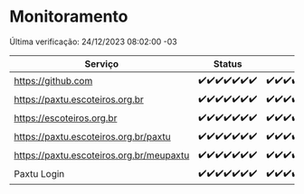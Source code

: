 # Monitoramento

Última verificação: 24/12/2023 08:02:00 -03

|Serviço|Status|Últimas 24h|
|---|---|---|
|https://github.com|<span title="2023-12-17: OK=24">✔️</span><span title="2023-12-18: OK=24">✔️</span><span title="2023-12-19: OK=24">✔️</span><span title="2023-12-20: OK=24">✔️</span><span title="2023-12-21: OK=24">✔️</span><span title="2023-12-22: OK=24">✔️</span><span title="2023-12-23: OK=11">✔️</span>|<span title="23/12/2023 08:03:00 -03 : 200">✔️</span><span title="23/12/2023 09:09:00 -03 : 200">✔️</span><span title="23/12/2023 10:05:00 -03 : 200">✔️</span><span title="23/12/2023 11:03:00 -03 : 200">✔️</span><span title="23/12/2023 12:04:00 -03 : 200">✔️</span><span title="23/12/2023 13:06:00 -03 : 200">✔️</span><span title="23/12/2023 14:03:00 -03 : 200">✔️</span><span title="23/12/2023 15:07:00 -03 : 200">✔️</span><span title="23/12/2023 16:02:00 -03 : 200">✔️</span><span title="23/12/2023 17:05:00 -03 : 200">✔️</span><span title="23/12/2023 18:03:00 -03 : 200">✔️</span><span title="23/12/2023 19:04:00 -03 : 200">✔️</span><span title="23/12/2023 20:05:00 -03 : 200">✔️</span><span title="23/12/2023 21:33:00 -03 : 200">✔️</span><span title="23/12/2023 22:49:00 -03 : 200">✔️</span><span title="23/12/2023 23:20:00 -03 : 200">✔️</span><span title="24/12/2023 00:06:00 -03 : 200">✔️</span><span title="24/12/2023 01:07:00 -03 : 200">✔️</span><span title="24/12/2023 02:05:00 -03 : 200">✔️</span><span title="24/12/2023 03:07:00 -03 : 200">✔️</span><span title="24/12/2023 04:04:00 -03 : 200">✔️</span><span title="24/12/2023 05:07:00 -03 : 200">✔️</span><span title="24/12/2023 06:04:00 -03 : 200">✔️</span><span title="24/12/2023 07:05:00 -03 : 200">✔️</span><span title="24/12/2023 08:02:00 -03 : 200">✔️</span>|
|https://paxtu.escoteiros.org.br|<span title="2023-12-17: OK=24">✔️</span><span title="2023-12-18: OK=24">✔️</span><span title="2023-12-19: OK=24">✔️</span><span title="2023-12-20: OK=24">✔️</span><span title="2023-12-21: OK=24">✔️</span><span title="2023-12-22: OK=24">✔️</span><span title="2023-12-23: OK=11">✔️</span>|<span title="23/12/2023 08:03:00 -03 : 200">✔️</span><span title="23/12/2023 09:09:00 -03 : 200">✔️</span><span title="23/12/2023 10:05:00 -03 : 200">✔️</span><span title="23/12/2023 11:03:00 -03 : 200">✔️</span><span title="23/12/2023 12:04:00 -03 : 200">✔️</span><span title="23/12/2023 13:06:00 -03 : 200">✔️</span><span title="23/12/2023 14:03:00 -03 : 200">✔️</span><span title="23/12/2023 15:07:00 -03 : 200">✔️</span><span title="23/12/2023 16:02:00 -03 : 200">✔️</span><span title="23/12/2023 17:05:00 -03 : 200">✔️</span><span title="23/12/2023 18:03:00 -03 : 200">✔️</span><span title="23/12/2023 19:04:00 -03 : 200">✔️</span><span title="23/12/2023 20:05:00 -03 : 200">✔️</span><span title="23/12/2023 21:33:00 -03 : 200">✔️</span><span title="23/12/2023 22:49:00 -03 : 200">✔️</span><span title="23/12/2023 23:20:00 -03 : 200">✔️</span><span title="24/12/2023 00:06:00 -03 : 200">✔️</span><span title="24/12/2023 01:07:00 -03 : 200">✔️</span><span title="24/12/2023 02:05:00 -03 : 200">✔️</span><span title="24/12/2023 03:07:00 -03 : 200">✔️</span><span title="24/12/2023 04:04:00 -03 : 200">✔️</span><span title="24/12/2023 05:07:00 -03 : 200">✔️</span><span title="24/12/2023 06:04:00 -03 : 200">✔️</span><span title="24/12/2023 07:05:00 -03 : 200">✔️</span><span title="24/12/2023 08:02:00 -03 : 200">✔️</span>|
|https://escoteiros.org.br|<span title="2023-12-17: OK=24">✔️</span><span title="2023-12-18: OK=24">✔️</span><span title="2023-12-19: OK=24">✔️</span><span title="2023-12-20: OK=24">✔️</span><span title="2023-12-21: OK=24">✔️</span><span title="2023-12-22: OK=24">✔️</span><span title="2023-12-23: OK=11">✔️</span>|<span title="23/12/2023 08:03:00 -03 : 200">✔️</span><span title="23/12/2023 09:09:00 -03 : 200">✔️</span><span title="23/12/2023 10:05:00 -03 : 200">✔️</span><span title="23/12/2023 11:03:00 -03 : 200">✔️</span><span title="23/12/2023 12:04:00 -03 : 200">✔️</span><span title="23/12/2023 13:06:00 -03 : 200">✔️</span><span title="23/12/2023 14:03:00 -03 : 200">✔️</span><span title="23/12/2023 15:07:00 -03 : 200">✔️</span><span title="23/12/2023 16:02:00 -03 : 200">✔️</span><span title="23/12/2023 17:05:00 -03 : 200">✔️</span><span title="23/12/2023 18:03:00 -03 : 200">✔️</span><span title="23/12/2023 19:04:00 -03 : 200">✔️</span><span title="23/12/2023 20:05:00 -03 : 200">✔️</span><span title="23/12/2023 21:33:00 -03 : 200">✔️</span><span title="23/12/2023 22:49:00 -03 : 200">✔️</span><span title="23/12/2023 23:20:00 -03 : 200">✔️</span><span title="24/12/2023 00:06:00 -03 : 200">✔️</span><span title="24/12/2023 01:07:00 -03 : 200">✔️</span><span title="24/12/2023 02:05:00 -03 : 200">✔️</span><span title="24/12/2023 03:07:00 -03 : 200">✔️</span><span title="24/12/2023 04:04:00 -03 : 200">✔️</span><span title="24/12/2023 05:07:00 -03 : 200">✔️</span><span title="24/12/2023 06:04:00 -03 : 200">✔️</span><span title="24/12/2023 07:05:00 -03 : 200">✔️</span><span title="24/12/2023 08:02:00 -03 : 200">✔️</span>|
|https://paxtu.escoteiros.org.br/paxtu|<span title="2023-12-17: OK=24">✔️</span><span title="2023-12-18: OK=24">✔️</span><span title="2023-12-19: OK=24">✔️</span><span title="2023-12-20: OK=24">✔️</span><span title="2023-12-21: OK=24">✔️</span><span title="2023-12-22: OK=24">✔️</span><span title="2023-12-23: OK=11">✔️</span>|<span title="23/12/2023 08:03:00 -03 : 200">✔️</span><span title="23/12/2023 09:09:00 -03 : 200">✔️</span><span title="23/12/2023 10:05:00 -03 : 200">✔️</span><span title="23/12/2023 11:03:00 -03 : 200">✔️</span><span title="23/12/2023 12:04:00 -03 : 200">✔️</span><span title="23/12/2023 13:06:00 -03 : 200">✔️</span><span title="23/12/2023 14:03:00 -03 : 200">✔️</span><span title="23/12/2023 15:07:00 -03 : 200">✔️</span><span title="23/12/2023 16:03:00 -03 : 200">✔️</span><span title="23/12/2023 17:05:00 -03 : 200">✔️</span><span title="23/12/2023 18:03:00 -03 : 200">✔️</span><span title="23/12/2023 19:04:00 -03 : 200">✔️</span><span title="23/12/2023 20:05:00 -03 : 200">✔️</span><span title="23/12/2023 21:33:00 -03 : 200">✔️</span><span title="23/12/2023 22:49:00 -03 : 200">✔️</span><span title="23/12/2023 23:20:00 -03 : 200">✔️</span><span title="24/12/2023 00:06:00 -03 : 200">✔️</span><span title="24/12/2023 01:07:00 -03 : 200">✔️</span><span title="24/12/2023 02:05:00 -03 : 200">✔️</span><span title="24/12/2023 03:07:00 -03 : 200">✔️</span><span title="24/12/2023 04:04:00 -03 : 200">✔️</span><span title="24/12/2023 05:07:00 -03 : 200">✔️</span><span title="24/12/2023 06:04:00 -03 : 200">✔️</span><span title="24/12/2023 07:05:00 -03 : 200">✔️</span><span title="24/12/2023 08:02:00 -03 : 200">✔️</span>|
|https://paxtu.escoteiros.org.br/meupaxtu|<span title="2023-12-17: OK=24">✔️</span><span title="2023-12-18: OK=24">✔️</span><span title="2023-12-19: OK=24">✔️</span><span title="2023-12-20: OK=24">✔️</span><span title="2023-12-21: OK=24">✔️</span><span title="2023-12-22: OK=24">✔️</span><span title="2023-12-23: OK=11">✔️</span>|<span title="23/12/2023 08:03:00 -03 : 200">✔️</span><span title="23/12/2023 09:09:00 -03 : 200">✔️</span><span title="23/12/2023 10:05:00 -03 : 200">✔️</span><span title="23/12/2023 11:03:00 -03 : 200">✔️</span><span title="23/12/2023 12:04:00 -03 : 200">✔️</span><span title="23/12/2023 13:06:00 -03 : 200">✔️</span><span title="23/12/2023 14:03:00 -03 : 200">✔️</span><span title="23/12/2023 15:07:00 -03 : 200">✔️</span><span title="23/12/2023 16:03:00 -03 : 200">✔️</span><span title="23/12/2023 17:05:00 -03 : 200">✔️</span><span title="23/12/2023 18:03:00 -03 : 200">✔️</span><span title="23/12/2023 19:04:00 -03 : 200">✔️</span><span title="23/12/2023 20:05:00 -03 : 200">✔️</span><span title="23/12/2023 21:33:00 -03 : 200">✔️</span><span title="23/12/2023 22:49:00 -03 : 200">✔️</span><span title="23/12/2023 23:20:00 -03 : 200">✔️</span><span title="24/12/2023 00:06:00 -03 : 200">✔️</span><span title="24/12/2023 01:07:00 -03 : 200">✔️</span><span title="24/12/2023 02:05:00 -03 : 200">✔️</span><span title="24/12/2023 03:07:00 -03 : 200">✔️</span><span title="24/12/2023 04:04:00 -03 : 200">✔️</span><span title="24/12/2023 05:07:00 -03 : 200">✔️</span><span title="24/12/2023 06:04:00 -03 : 200">✔️</span><span title="24/12/2023 07:05:00 -03 : 200">✔️</span><span title="24/12/2023 08:02:00 -03 : 200">✔️</span>|
|Paxtu Login|<span title="2023-12-17: OK=24">✔️</span><span title="2023-12-18: OK=24">✔️</span><span title="2023-12-19: OK=24">✔️</span><span title="2023-12-20: OK=24">✔️</span><span title="2023-12-21: OK=24">✔️</span><span title="2023-12-22: OK=24">✔️</span><span title="2023-12-23: OK=11">✔️</span>|<span title="23/12/2023 08:03:00 -03 : 200">✔️</span><span title="23/12/2023 09:09:00 -03 : 200">✔️</span><span title="23/12/2023 10:05:00 -03 : 200">✔️</span><span title="23/12/2023 11:03:00 -03 : 200">✔️</span><span title="23/12/2023 12:04:00 -03 : 200">✔️</span><span title="23/12/2023 13:06:00 -03 : 200">✔️</span><span title="23/12/2023 14:03:00 -03 : 200">✔️</span><span title="23/12/2023 15:07:00 -03 : 200">✔️</span><span title="23/12/2023 16:03:00 -03 : 200">✔️</span><span title="23/12/2023 17:05:00 -03 : 200">✔️</span><span title="23/12/2023 18:03:00 -03 : 200">✔️</span><span title="23/12/2023 19:04:00 -03 : 200">✔️</span><span title="23/12/2023 20:05:00 -03 : 200">✔️</span><span title="23/12/2023 21:33:00 -03 : 200">✔️</span><span title="23/12/2023 22:49:00 -03 : 200">✔️</span><span title="23/12/2023 23:21:00 -03 : 200">✔️</span><span title="24/12/2023 00:06:00 -03 : 200">✔️</span><span title="24/12/2023 01:07:00 -03 : 200">✔️</span><span title="24/12/2023 02:05:00 -03 : 200">✔️</span><span title="24/12/2023 03:07:00 -03 : 200">✔️</span><span title="24/12/2023 04:04:00 -03 : 200">✔️</span><span title="24/12/2023 05:07:00 -03 : 200">✔️</span><span title="24/12/2023 06:04:00 -03 : 200">✔️</span><span title="24/12/2023 07:05:00 -03 : 200">✔️</span><span title="24/12/2023 08:02:00 -03 : 200">✔️</span>|
